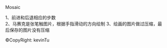 Mosaic

1、前进和后退相应的步数<br/>
2、马赛克是张笔触图片，根据手指滑动的方向绘制
3、绘画的图片做过压缩，最后保存的图片没有压缩

&copy;CopyRight: kevinTu
